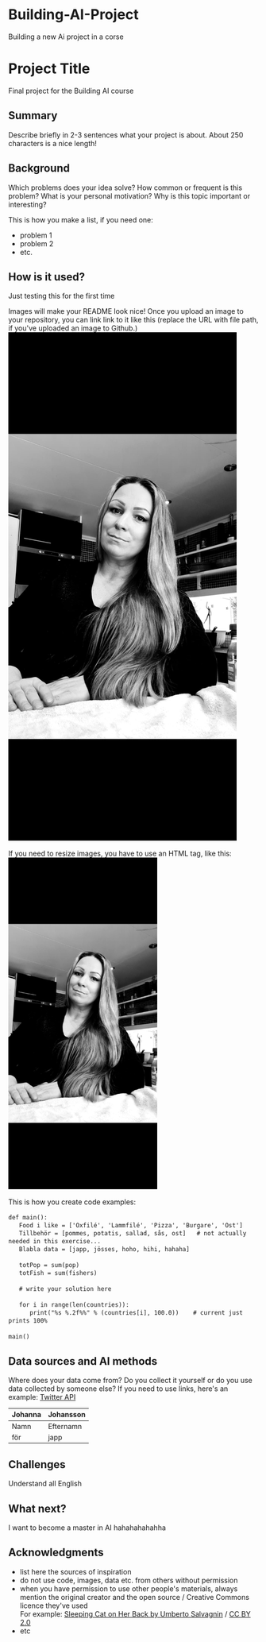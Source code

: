 # Building-AI-Project
Building a new Ai project in a corse
# Project Title

Final project for the Building AI course

## Summary

Describe briefly in 2-3 sentences what your project is about. About 250 characters is a nice length! 


## Background

Which problems does your idea solve? How common or frequent is this problem? What is your personal motivation? Why is this topic important or interesting?

This is how you make a list, if you need one:
* problem 1
* problem 2
* etc.


## How is it used?

Just testing this for the first time

Images will make your README look nice!
Once you upload an image to your repository, you can link link to it like this (replace the URL with file path, if you've uploaded an image to Github.)
![Cme](me.jpg)

If you need to resize images, you have to use an HTML tag, like this:
<img src="me.jpg" width="300">

This is how you create code examples:
```
def main():
   Food i like = ['Oxfilé', 'Lammfilé', 'Pizza', 'Burgare', 'Ost']
   Tillbehör = [pommes, potatis, sallad, sås, ost]   # not actually needed in this exercise...
   Blabla data = [japp, jösses, hoho, hihi, hahaha]

   totPop = sum(pop)
   totFish = sum(fishers)

   # write your solution here

   for i in range(len(countries)):
      print("%s %.2f%%" % (countries[i], 100.0))    # current just prints 100%

main()
```


## Data sources and AI methods
Where does your data come from? Do you collect it yourself or do you use data collected by someone else?
If you need to use links, here's an example:
[Twitter API](https://developer.twitter.com/en/docs)

| Johanna      | Johansson |
| ----------- | ----------- |
| Namn      | Efternamn       |
| för   | japp        |

## Challenges

Understand all English

## What next?

I want to become a master in AI hahahahahahha


## Acknowledgments

* list here the sources of inspiration 
* do not use code, images, data etc. from others without permission
* when you have permission to use other people's materials, always mention the original creator and the open source / Creative Commons licence they've used
  <br>For example: [Sleeping Cat on Her Back by Umberto Salvagnin](https://commons.wikimedia.org/wiki/File:Sleeping_cat_on_her_back.jpg#filelinks) / [CC BY 2.0](https://creativecommons.org/licenses/by/2.0)
* etc
